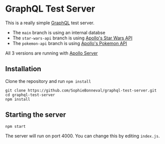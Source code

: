 # GraphQL Test Server

This is a really simple [GraphQL](https://github.com/apollostack/graphql-tools) test server. 

- The `main` branch is using an internal databse 
- The `star-wars-api` branch is using [Apollo's Star Wars API](https://studio.apollographql.com/public/star-wars-swapi/variant/current/home)
- The `pokemon-api` branch is using [Apollo's Pokemon API](https://studio.apollographql.com/public/poke-gql/variant/current/home)

All 3 versions are running with [Apollo Server](https://github.com/apollostack/apollo-server)

## Installation

Clone the repository and run `npm install`

```
git clone https://github.com/SophieBonneval/graphql-test-server.git
cd graphql-test-server
npm install
```

## Starting the server

```
npm start
```

The server will run on port 4000. You can change this by editing `index.js`.